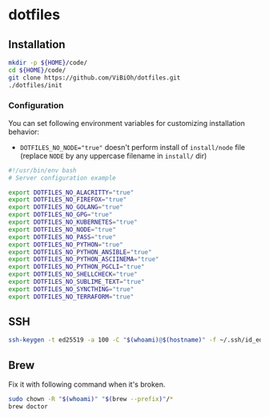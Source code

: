 # dotfiles

## Installation

```bash
mkdir -p ${HOME}/code/
cd ${HOME}/code/
git clone https://github.com/ViBiOh/dotfiles.git
./dotfiles/init
```

### Configuration

You can set following environment variables for customizing installation behavior:

* `DOTFILES_NO_NODE="true"` doesn't perform install of `install/node` file (replace `NODE` by any uppercase filename in `install/` dir)

```bash
#!/usr/bin/env bash
# Server configuration example

export DOTFILES_NO_ALACRITTY="true"
export DOTFILES_NO_FIREFOX="true"
export DOTFILES_NO_GOLANG="true"
export DOTFILES_NO_GPG="true"
export DOTFILES_NO_KUBERNETES="true"
export DOTFILES_NO_NODE="true"
export DOTFILES_NO_PASS="true"
export DOTFILES_NO_PYTHON="true"
export DOTFILES_NO_PYTHON_ANSIBLE="true"
export DOTFILES_NO_PYTHON_ASCIINEMA="true"
export DOTFILES_NO_PYTHON_PGCLI="true"
export DOTFILES_NO_SHELLCHECK="true"
export DOTFILES_NO_SUBLIME_TEXT="true"
export DOTFILES_NO_SYNCTHING="true"
export DOTFILES_NO_TERRAFORM="true"
```

## SSH

```bash
ssh-keygen -t ed25519 -a 100 -C "$(whoami)@$(hostname)" -f ~/.ssh/id_ed25519
```

## Brew

Fix it with following command when it's broken.

```bash
sudo chown -R "$(whoami)" "$(brew --prefix)"/*
brew doctor
```
